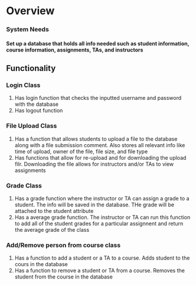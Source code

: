 # Overview

### System Needs
  #### Set up a database that holds all info needed such as student information, course information, assignments, TAs, and instructors

## Functionality

### Login Class
  1. Has login function that checks the inputted username and password with the database
  2. Has logout function
  
### File Upload Class
  1. Has a function that allows students to upload a file to the database along with a file submission comment. Also stores all relevant info like time of upload, owner of the file, file size, and file type
  2. Has functions that allow for re-upload and for downloading the upload filr. Downloading the file allows for instructors and/or TAs to view assignments
  
### Grade Class
  1. Has a grade function where the instructor or TA can assign a grade to a student. The info will be saved in the database. THe grade will be attached to the student attribute
  2. Has a average grade function. The instructor or TA can run this function to add all of the student grades for a particular assignnent and return the average grade of the class
  
### Add/Remove person from course class
  1. Has a function to add a student or a TA to a course. Adds student to the cours in the database
  2. Has a function to remove a student or TA from a course. Removes the student from the course in the database

